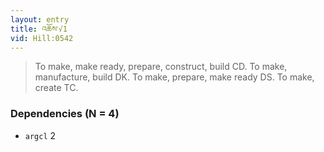 ```yaml
---
layout: entry
title: འཆོས་√1
vid: Hill:0542
---
```

> To make, make ready, prepare, construct, build CD\. To make, manufacture, build DK\. To make, prepare, make ready DS\. To make, create TC\.


### Dependencies (N = 4)
* `argcl` 2
